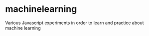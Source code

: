 # machinelearning
Various Javascript experiments in order to learn and practice about machine learning
